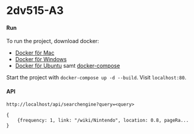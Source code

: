 # 2dv515-A3

#### Run

To run the project, download docker:
* [Docker för Mac](https://docs.docker.com/docker-for-mac/install/#download-docker-for-mac)  
* [Docker för Windows](https://docs.docker.com/toolbox/toolbox_install_windows/)  
* [Docker för Ubuntu](https://www.docker.com/docker-ubuntu) samt [docker-compose](https://docs.docker.com/compose/install/)

Start the project with `docker-compose up -d --build`.
Visit `localhost:80`.

#### API
`http://localhost/api/searchengine?query=<query>`

```
{
    {frequency: 1, link: "/wiki/Nintendo", location: 0.8, pageRa...
}
```
